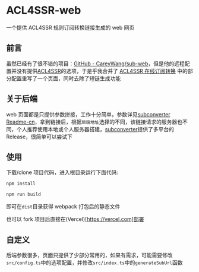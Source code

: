 # ACL4SSR-web

一个提供 ACL4SSR 规则订阅转换链接生成的 web 网页

## 前言

虽然已经有了很不错的项目：[GitHub - CareyWang/sub-web](https://github.com/CareyWang/sub-web)，但是他的远程配置并没有提供[ACL4SSR](https://github.com/ACL4SSR/ACL4SSR)的选项，于是乎我合并了 [ACL4SSR 在线订阅转换](https://acl4ssr-sub.github.io/) 中的部分配置重写了一个页面，同时去除了短链生成功能

## 关于后端

web 页面都是只提供参数拼接，工作十分简单，参数详见[subconverter Readme-cn](https://github.com/tindy2013/subconverter/blob/master/README-cn.md#%E8%B0%83%E7%94%A8%E8%AF%B4%E6%98%8E-%E8%BF%9B%E9%98%B6)，拿到链接后，根据`后端地址`选择的不同，该链接请求的服务器也不同，个人推荐使用本地或个人服务器搭建，[subconverter](https://github.com/tindy2013/subconverter)提供了多平台的 Release，很简单可以尝试下

## 使用

下载/clone 项目代码，进入根目录运行下面代码:

```bash
npm install
```

```bash
npm run build
```

即可在`dist`目录获得 webpack 打包后的静态文件

也可以 fork 项目后直接在(Vercel)[https://vercel.com]部署

## 自定义

后端参数很多，页面只提供了少部分常用的，如果有需求，可能需要修改`src/config.ts`中的选项配置，并修改`src/index.ts`中的`generateSubUrl`函数

